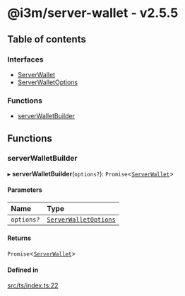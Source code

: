 # @i3m/server-wallet - v2.5.5

## Table of contents

### Interfaces

- [ServerWallet](interfaces/ServerWallet.md)
- [ServerWalletOptions](interfaces/ServerWalletOptions.md)

### Functions

- [serverWalletBuilder](API.md#serverwalletbuilder)

## Functions

### serverWalletBuilder

▸ **serverWalletBuilder**(`options?`): `Promise`<[`ServerWallet`](interfaces/ServerWallet.md)\>

#### Parameters

| Name | Type |
| :------ | :------ |
| `options?` | [`ServerWalletOptions`](interfaces/ServerWalletOptions.md) |

#### Returns

`Promise`<[`ServerWallet`](interfaces/ServerWallet.md)\>

#### Defined in

[src/ts/index.ts:22](https://gitlab.com/i3-market/code/wp3/t3.2/i3m-wallet-monorepo/-/blob/ef8e1d2/packages/server-wallet/src/ts/index.ts#L22)
